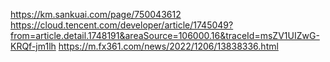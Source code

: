 https://km.sankuai.com/page/750043612
https://cloud.tencent.com/developer/article/1745049?from=article.detail.1748191&areaSource=106000.16&traceId=msZV1UIZwG-KRQf-jm1lh
https://m.fx361.com/news/2022/1206/13838336.html
